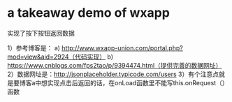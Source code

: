 # a takeaway demo of wxapp
实现了按下按钮返回数据

1）参考博客是：
  a)	http://www.wxapp-union.com/portal.php?mod=view&aid=2924（代码实现）
  b)	https://www.cnblogs.com/fps2tao/p/9394474.html（提供完善的数据网址）
2）数据网址是：http://jsonplaceholder.typicode.com/users
3）有个注意点就是要博客a中想实现点击后返回的话，在onLoad函数里不能写this.onRequest（）函数

